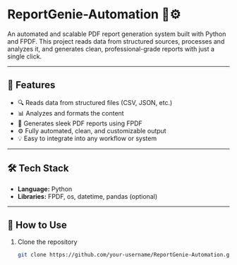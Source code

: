 # ReportGenie-Automation 🧾⚙️

An automated and scalable PDF report generation system built with Python and FPDF. This project reads data from structured sources, processes and analyzes it, and generates clean, professional-grade reports with just a single click.

---

## 📌 Features

- 🔍 Reads data from structured files (CSV, JSON, etc.)
- 📊 Analyzes and formats the content
- 🧾 Generates sleek PDF reports using FPDF
- ⚙️ Fully automated, clean, and customizable output
- 💡 Easy to integrate into any workflow or system

---

## 🛠️ Tech Stack

- **Language:** Python  
- **Libraries:** FPDF, os, datetime, pandas (optional)

---

## 🚀 How to Use

1. Clone the repository  
   ```bash
   git clone https://github.com/your-username/ReportGenie-Automation.git
